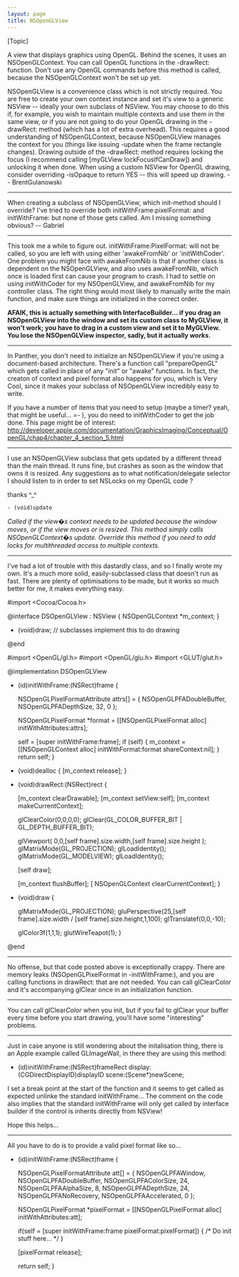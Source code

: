 ```yaml
---
layout: page
title: NSOpenGLView
---
```




[Topic]

A view that displays graphics using OpenGL. Behind the scenes, it uses an NSOpenGLContext. You can call OpenGL functions in the -drawRect: function. Don't use any OpenGL commands before this method is called, because the NSOpenGLContext won't be set up yet.

NSOpenGLView is a convenience class which is not strictly required. You are free to create your own context instance and set it's view to a generic NSView -- ideally your own subclass of NSView. You may choose to do this if, for example, you wish to maintain multiple contexts and use them in the same view, or if you are not going to do your OpenGL drawing in the -drawRect: method (which has a lot of extra overhead). This requires a good understanding of NSOpenGLContext, because NSOpenGLView manages the context for you (things like issuing -update when the frame rectangle changes). Drawing outside of the -drawRect: method requires locking the focus (I recommend calling [myGLView lockFocusIfCanDraw]) and unlocking it when done. When using a custom NSView for OpenGL drawing, consider overriding -isOpaque to return YES -- this will speed up drawing. -- BrentGulanowski

----

When creating a subclass of NSOpenGLView, which init-method should I override? I've tried to override both initWithFrame:pixelFormat: and initWithFrame: but none of those gets called. Am I missing something obvious? -- Gabriel

----

This took me a while to figure out. initWithFrame:PixelFormat: will not be called, so you are left with using either 'awakeFromNib' or  'initWithCoder'. One problem you might face with awakeFromNib is that if another class is dependent on the NSOpenGLView, and also uses awakeFromNib, which once is loaded first can cause your program to crash. I had to settle on using initWithCoder for my NSOpenGLView, and awakeFromNib for my controller class. The right thing would most likely to manually write the main function, and make sure things are initialized in the correct order.

**AFAIK, this is actually something with InterfaceBuilder... if you drag an NSOpenGLView into the window and set its custom class to MyGLView, it won't work; you have to drag in a custom view and set it to MyGLView. You lose the NSOpenGLView inspector, sadly, but it actually *works*.**

----

In Panther, you don't need to initialize an NSOpenGLView if you're using a document-based architecture. There's a function call "prepareOpenGL" which gets called in place of any "init" or "awake" functions. In fact, the creaton of context and pixel format also happens for you, which is Very Cool, since it makes your subclass of NSOpenGLView incredibly easy to write.

If you have a number of items that you need to setup (maybe a timer? yeah, that might be useful... =- ), you do need to initWithCoder to get the job done. This page might be of interest: http://developer.apple.com/documentation/GraphicsImaging/Conceptual/OpenGL/chap4/chapter_4_section_5.html

----

I use an NSOpenGLView subclass that gets updated by a different thread than the main thread.
It runs fine, but crashes as soon as the window that owns it is resized.
Any suggestions as to what notification/delegate selector I should listen to in order to set
NSLocks on my OpenGL code ?

thanks ^_^

    - (void)update

*Called if the view�s context needs to be updated because the window moves, or if the view moves or is resized. This method simply calls NSOpenGLContext�s update. Override this method if you need to add locks for multithreaded access to multiple contexts.*

----

I've had a lot of trouble with this dastardly class, and so I finally wrote my own.  It's a much more solid, easily-subclassed class that doesn't run as fast.  There are plenty of optimisations to be made, but it works so much better for me, it makes everything easy.

    
 #import <Cocoa/Cocoa.h>
   
 @interface DSOpenGLView : NSView {
    NSOpenGLContext *m_context;
 }
 
 - (void)draw; // subclasses implement this to do drawing
  
 @end

 #import <OpenGL/gl.h>
 #import <OpenGL/glu.h>
 #import <GLUT/glut.h>
 
 @implementation DSOpenGLView
 
 - (id)initWithFrame:(NSRect)frame {
 
   NSOpenGLPixelFormatAttribute attrs[] = {
      NSOpenGLPFADoubleBuffer,
      NSOpenGLPFADepthSize, 32,
      0
    };
 
    NSOpenGLPixelFormat *format = [[NSOpenGLPixelFormat alloc] initWithAttributes:attrs];
 
    self = [super initWithFrame:frame];
    if (self) {
       m_context = [[NSOpenGLContext alloc] initWithFormat:format shareContext:nil];
    }
    return self;
 }
 
 - (void)dealloc {
    [m_context release];
 }
 
 - (void)drawRect:(NSRect)rect {
 
    [m_context clearDrawable];
    [m_context setView:self];
    [m_context makeCurrentContext];
 
    glClearColor(0,0,0,0);
    glClear(GL_COLOR_BUFFER_BIT | GL_DEPTH_BUFFER_BIT);
 
    glViewport( 0,0,[self frame].size.width,[self frame].size.height );  
    glMatrixMode(GL_PROJECTION);   glLoadIdentity();
    glMatrixMode(GL_MODELVIEW);    glLoadIdentity();
    
    [self draw];
 
    [m_context flushBuffer];
    [ NSOpenGLContext clearCurrentContext];
 }
 
 - (void)draw {
 
    glMatrixMode(GL_PROJECTION);
    gluPerspective(25,[self frame].size.width / [self frame].size.height,1,100);
    glTranslatef(0,0,-10);
  
    glColor3f(1,1,1);
    glutWireTeapot(1);
 }
 
 @end


----

No offense, but that code posted above is exceptionally crappy. There are memory leaks (NSOpenGLPixelFormat in -initWithFrame:), and you are calling functions in drawRect: that are not needed. You can call glClearColor and it's accompanying glClear once in an initialization function.

----
You can call glClear*Color* when you init, but if you fail to glClear your buffer every time before you start drawing, you'll have some "interesting" problems.

----
Just in case anyone is still wondering about the initalisation thing, there is an Apple example called GLImageWall, in there they are using this method:

    

 - (id)initWithFrame:(NSRect)frameRect display:(CGDirectDisplayID)displayID scene:(Scene*)newScene;



I set a break point at the start of the function and it seems to get called as expected unlinke the standard initWithFrame... The comment on the code also implies that the standard initWithFrame will only get called by interface builder if the control is inherits directly from NSView!

Hope this helps...

----
All you have to do is to provide a valid pixel format like so...

    
 - (id)initWithFrame:(NSRect)frame {
 
    NSOpenGLPixelFormatAttribute att[] = 
    {
      NSOpenGLPFAWindow,
      NSOpenGLPFADoubleBuffer,
      NSOpenGLPFAColorSize, 24,
      NSOpenGLPFAAlphaSize, 8,
      NSOpenGLPFADepthSize, 24,
      NSOpenGLPFANoRecovery,
      NSOpenGLPFAAccelerated,
      0
    };
 
    NSOpenGLPixelFormat *pixelFormat = [[NSOpenGLPixelFormat alloc] initWithAttributes:att]; 
 
    if(self = [super initWithFrame:frame pixelFormat:pixelFormat]) {
         /* Do init stuff here... */
    }
 
    [pixelFormat release];
 
    return self;
 }

